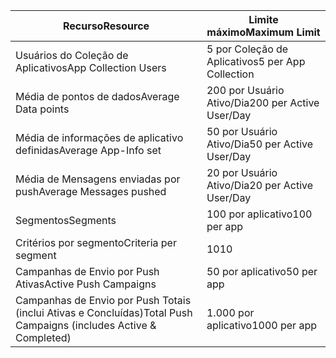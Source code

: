 | <span data-ttu-id="9de8d-101">Recurso</span><span class="sxs-lookup"><span data-stu-id="9de8d-101">Resource</span></span> | <span data-ttu-id="9de8d-102">Limite máximo</span><span class="sxs-lookup"><span data-stu-id="9de8d-102">Maximum Limit</span></span> |
| --- | --- |
| <span data-ttu-id="9de8d-103">Usuários do Coleção de Aplicativos</span><span class="sxs-lookup"><span data-stu-id="9de8d-103">App Collection Users</span></span> |<span data-ttu-id="9de8d-104">5 por Coleção de Aplicativos</span><span class="sxs-lookup"><span data-stu-id="9de8d-104">5 per App Collection</span></span> |
| <span data-ttu-id="9de8d-105">Média de pontos de dados</span><span class="sxs-lookup"><span data-stu-id="9de8d-105">Average Data points</span></span> |<span data-ttu-id="9de8d-106">200 por Usuário Ativo/Dia</span><span class="sxs-lookup"><span data-stu-id="9de8d-106">200 per Active User/Day</span></span> |
| <span data-ttu-id="9de8d-107">Média de informações de aplicativo definidas</span><span class="sxs-lookup"><span data-stu-id="9de8d-107">Average App-Info set</span></span> |<span data-ttu-id="9de8d-108">50 por Usuário Ativo/Dia</span><span class="sxs-lookup"><span data-stu-id="9de8d-108">50 per Active User/Day</span></span> |
| <span data-ttu-id="9de8d-109">Média de Mensagens enviadas por push</span><span class="sxs-lookup"><span data-stu-id="9de8d-109">Average Messages pushed</span></span> |<span data-ttu-id="9de8d-110">20 por Usuário Ativo/Dia</span><span class="sxs-lookup"><span data-stu-id="9de8d-110">20 per Active User/Day</span></span> |
| <span data-ttu-id="9de8d-111">Segmentos</span><span class="sxs-lookup"><span data-stu-id="9de8d-111">Segments</span></span> |<span data-ttu-id="9de8d-112">100 por aplicativo</span><span class="sxs-lookup"><span data-stu-id="9de8d-112">100 per app</span></span> |
| <span data-ttu-id="9de8d-113">Critérios por segmento</span><span class="sxs-lookup"><span data-stu-id="9de8d-113">Criteria per segment</span></span> |<span data-ttu-id="9de8d-114">10</span><span class="sxs-lookup"><span data-stu-id="9de8d-114">10</span></span> |
| <span data-ttu-id="9de8d-115">Campanhas de Envio por Push Ativas</span><span class="sxs-lookup"><span data-stu-id="9de8d-115">Active Push Campaigns</span></span> |<span data-ttu-id="9de8d-116">50 por aplicativo</span><span class="sxs-lookup"><span data-stu-id="9de8d-116">50 per app</span></span> |
| <span data-ttu-id="9de8d-117">Campanhas de Envio por Push Totais (inclui Ativas e Concluídas)</span><span class="sxs-lookup"><span data-stu-id="9de8d-117">Total Push Campaigns (includes Active & Completed)</span></span> |<span data-ttu-id="9de8d-118">1.000 por aplicativo</span><span class="sxs-lookup"><span data-stu-id="9de8d-118">1000 per app</span></span> |

